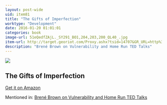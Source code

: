 ```yaml
---
layout: post-wide
uid: item81
title: "The Gifts of Imperfection"
worktype: "Development"
date: 2016-01-20 01:01:01
categories: book
image-url: 51eQedfZAjL._SY291_BO1,204,203,200_QL40_.jpg
item-url: http://target.georiot.com/Proxy.ashx?tsid=14707&GR_URL=http%3A%2F%2Fwww.amazon.com%2FGifts-Imperfection-Think-Supposed-Embrace%2Fdp%2F159285849X%2F
description: "Brené Brown on Vulnerability and Home Run TED Talks"
---
```

<a href="http://target.georiot.com/Proxy.ashx?tsid=14707&GR_URL=http%3A%2F%2Fwww.amazon.com%2FGifts-Imperfection-Think-Supposed-Embrace%2Fdp%2F159285849X%2F" target="blank"><img src="../../../../img/thumbs/51eQedfZAjL._SY291_BO1,204,203,200_QL40_.jpg" class="prod-img"></a>
<h2>The Gifts of Imperfection</h2>
<p><a href="http://target.georiot.com/Proxy.ashx?tsid=14707&GR_URL=http%3A%2F%2Fwww.amazon.com%2FGifts-Imperfection-Think-Supposed-Embrace%2Fdp%2F159285849X%2F" target="blank">Get it on Amazon</a><p>
<p>Mentioned in: <a href="http://fourhourworkweek.com/2015/08/28/brene-brown-on-vulnerability-and-home-run-ted-talks/" target="blank">Brené Brown on Vulnerability and Home Run TED Talks</a></p>
